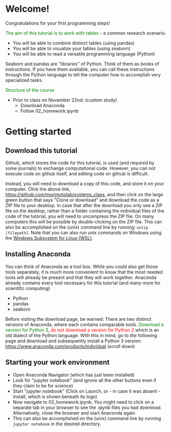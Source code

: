 # Welcome!
Congratulations for your first programming steps!

<font color="green">The aim of this tutorial is to work with tables</font> - a common research scenario.
- You will be able to combine distinct tables (using pandas)
- You will be able to visualize your tables (using seaborn)
- You will be able to read a versatile programming language (Python)

Seaborn and pandas are "libraries" of Python. Think of them as books of instructions. If you have them available, you can call these instructions through the Python language to tell the computer how to accomplish very specialized tasks.

<font color="green">Structure of the course</font>
- Prior to class on November 22nd: (custom study)
    - Download Anaconda
    - Follow 02_homework.ipynb


# Getting started

## Download this tutorial
Github, which stores the code for this tutorial, is used (and required by some journals) to exchange computational code. However, you can not execute code on github itself, and editing code on github is difficult. 

Instead, you will need to download a copy of this code, and store it on your computer. Click the above link, https://github.com/morimotolab/systems_class, and then click on the large green button that says "Clone or download" and download the code as a ZIP file to your desktop. In case that after the download you only see a ZIP file on the desktop, rather than a folder containing the individual files of the code of the tutorial, you will need to uncompress the ZIP file. On many computers this will be possible by double-clicking on the ZIP file. This can also be accomplished on the (unix) command line by running: `unzip [filepath]`. Note that you can also run unix commands on Windows using the [Windows Subsystem for Linux (WSL)](https://docs.microsoft.com/en-us/windows/wsl/install).


## Installing Anaconda
You can think of Anaconda as a tool box. While you could also get those tools separately, it is much more convenient to know that the most needed tools will already be present and that they will work together. Anaconda already contains every tool necessary for this tutorial (and many more for scientific computing)
- Python
- pandas
- seaborn

Before visiting the download page, be warned: There are two distinct versions of Anaconda, where each contains comparable tools. <font color="green">Download a version for Python 3</font>, <font color="red">do not download a version for Python 2 </font> which is an old dialect of the Python language. With this in mind, go to the following page and download and subsequently install a Python 3 version: https://www.anaconda.com/products/individual (scroll down)

## Starting your work environment
- Open Anaconda Navigator (which has just been installed)
- Look for "jupyter notebook" (and ignore all the other buttons even if they claim to be for science)
- Start "jupyter notebook" (Click on Launch, or - in case it was absent - Install, which is shown beneath its logo)
- Now navigate to 02_homework.ipynb. You might need to click on a separate tab in your browser to see the .ipynb files you had download. Alternatively, close the browser and start Anaconda again
- This can also be accomplished on the (unix) command line by running `jupyter notebook` in the desired directory.
